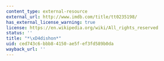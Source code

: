 ```yaml
---
content_type: external-resource
external_url: http://www.imdb.com/title/tt0235198/
has_external_license_warning: true
license: https://en.wikipedia.org/wiki/All_rights_reserved
status: ''
title: "*\xD4dishon*"
uid: ced743c6-bbb8-4150-ae5f-ef3fd589b0da
wayback_url: ''
---
```

